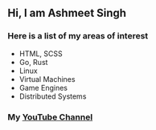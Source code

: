## Hi, I am Ashmeet Singh

### Here is a list of my areas of interest
- HTML, SCSS
- Go, Rust
- Linux
- Virtual Machines
- Game Engines
- Distributed Systems

### My [YouTube Channel](https://www.youtube.com/@BytesBasement)